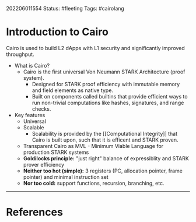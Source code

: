 202206011554
Status: #fleeting
Tags: #cairolang 

# Introduction to Cairo
Cairo is used to build L2 dApps with L1 security and significantly improved throughput. 
- What is Cairo? 
	- Cairo is the first universal Von Neumann STARK Architecture (proof system).
		- Designed for STARK proof efficiency with immutable memory and field elements as native type.
		- Built on components called builtins that provide efficient ways to run non-trivial computations like hashes, signatures, and range checks.
- Key features
	- Universal
	- Scalable
		- Scalability is provided by the [[Computational Integrity]] that Cairo is built upon, such that it is efficent and STARK proven.
	- Transparent Cairo as MVL - Minimum Viable Language for production STARK systems
	- **Goldilocks principle:** "just right" balance of expressiblity and STARK prover efficiency
	- **Neither too hot (simple):** 3 registers (PC, allocation pointer, frame pointer) and minimal instruction set
	- **Nor too cold:** support functions, recursion, branching, etc. 







---
# References

